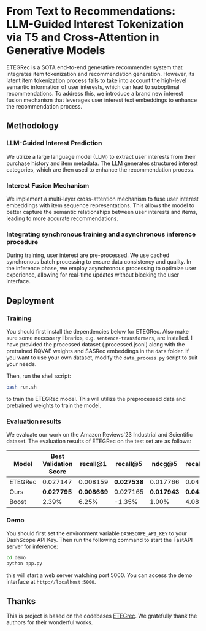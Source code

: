 # From Text to Recommendations: LLM-Guided Interest Tokenization via T5 and Cross-Attention in Generative Models

ETEGRec is a SOTA end-to-end generative recommender system that integrates item tokenization and recommendation generation. However, its latent item tokenization process fails to take into account the high-level semantic information of user interests, which can lead to suboptimal recommendations. To address this, we introduce a brand new interest fusion mechanism that leverages user interest text embeddings to enhance the recommendation process. 

## Methodology

### LLM-Guided Interest Prediction

We utilize a large language model (LLM) to extract user interests from their purchase history and item metadata. The LLM generates structured interest categories, which are then used to enhance the recommendation process.

### Interest Fusion Mechanism

We implement a multi-layer cross-attention mechanism to fuse user interest embeddings with item sequence representations. This allows the model to better capture the semantic relationships between user interests and items, leading to more accurate recommendations.

### Integrating synchronous training and asynchronous inference procedure

During training, user interest are pre-processed. We use cached synchronous batch processing to ensure data consistency and quality. In the inference phase, we employ asynchronous processing to optimize user experience, allowing for real-time updates without blocking the user interface.

## Deployment

### Training

You should first install the dependencies below for ETEGRec. Also make sure some necessary libraries, e.g. `sentence-transformers`, are installed. I have provided the processed dataset (.processed.jsonl) along with the pretrained RQVAE weights and SASRec embeddings in the `data` folder. If you want to use your own dataset, modify the `data_process.py` script to suit your needs.

Then, run the shell script:
```bash
bash run.sh
```
to train the ETEGRec model. This will utilize the preprocessed data and pretrained weights to train the model.

### Evaluation results
We evaluate our work on the Amazon Reviews'23 Industrial and Scientific dataset. The evaluation results of ETEGRec on the test set are as follows:

| Model   | Best Validation Score | recall@1     | recall@5     | ndcg@5       | recall@10    | ndcg@10      |
| ------- | --------------------- | ------------ | ------------ | ------------ | ------------ | ------------ |
| ETEGRec | 0.027147              | 0.008159     | **0.027538** | 0.017766     | 0.041797     | 0.022369     |
| Ours    | **0.027795**          | **0.008669** | 0.027165     | **0.017943** | **0.043503** | **0.023199** |
| Boost   | 2.39%                 | 6.25%        | -1.35%       | 1.00%        | 4.08%        | 3.71%        |



### Demo
You should first set the environment variable `DASHSCOPE_API_KEY` to your DashScope API Key. Then run the following command to start the FastAPI server for inference:
```bash
cd demo
python app.py
```
this will start a web server watching port 5000. You can access the demo interface at `http://localhost:5000`.

## Thanks
This is project is based on the codebases [ETEGrec](https://github.com/BishopLiu/ETEGRec). We gratefully thank the authors for their wonderful works.
